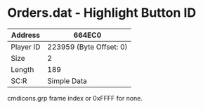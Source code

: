 #  Orders.dat - Highlight Button ID
Address   | 664EC0
----------|-------------
Player ID | 223959 (Byte Offset: 0)
Size 	  | 2
Length 	  | 189
SC:R      | Simple Data

cmdicons.grp frame index or 0xFFFF for none.

